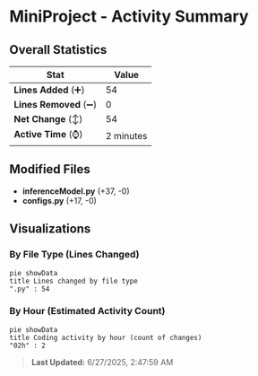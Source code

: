 # MiniProject - Activity Summary 

## Overall Statistics

| Stat                   | Value                                                             |
| ---------------------- | ----------------------------------------------------------------- |
| **Lines Added** (➕)   | 54                                          |
| **Lines Removed** (➖) | 0                                        |
| **Net Change** (↕)    | 54                |
| **Active Time** (⌚)   | 2 minutes |


## Modified Files
- **inferenceModel.py** (+37, -0)
- **configs.py** (+17, -0)

## Visualizations

### By File Type (Lines Changed)

```mermaid
pie showData
title Lines changed by file type
".py" : 54
```

### By Hour (Estimated Activity Count)

```mermaid
pie showData
title Coding activity by hour (count of changes)
"02h" : 2
```


> **Last Updated:** 6/27/2025, 2:47:59 AM